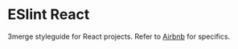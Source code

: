 # ESlint React

3merge styleguide for React projects. Refer to [Airbnb](https://github.com/airbnb/javascript) for specifics.